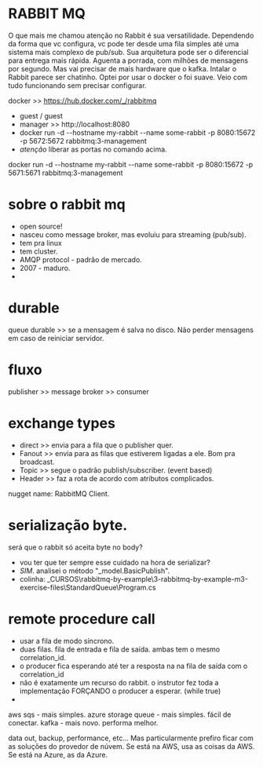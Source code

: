 # RABBIT MQ

O que mais me chamou atenção no Rabbit é sua versatilidade. Dependendo da forma que vc configura, vc pode ter desde uma fila simples até uma sistema mais complexo de pub/sub. 
Sua arquitetura pode ser o diferencial para entrega mais rápida. 
Aguenta a porrada, com milhões de mensagens por segundo. Mas vai precisar de mais hardware que o kafka.
Intalar o Rabbit parece ser chatinho. Optei por usar o docker o foi suave. Veio com tudo funcionando sem precisar configurar.


docker >> https://hub.docker.com/_/rabbitmq
- guest / guest
- manager >> http://localhost:8080
- docker run -d --hostname my-rabbit --name some-rabbit -p 8080:15672 -p 5672:5672 rabbitmq:3-management
- *atenção* liberar as portas no comando acima.

docker run -d --hostname my-rabbit --name some-rabbit -p 8080:15672 -p 5671:5671 rabbitmq:3-management

# sobre o rabbit mq
- open source!
- nasceu como message broker, mas evoluiu para streaming (pub/sub).
- tem pra linux
- tem cluster. 
- AMQP protocol - padrão de mercado.
- 2007 - maduro.
- 

# durable
queue durable >> se a mensagem é salva no disco. Não perder mensagens em caso de reiniciar servidor.

# fluxo
publisher >> message broker >> consumer

# exchange types
- direct >> envia para a fila que o publisher quer.
- Fanout >> envia para as filas que estiverem ligadas a ele. Bom pra broadcast.
- Topic >> segue o padrão publish/subscriber. (event based)
- Header >> faz a rota de acordo com atributos complicados.

nugget name: RabbitMQ Client.


# serialização byte.
será que o rabbit só aceita byte no body?
- vou ter que ter sempre esse cuidado na hora de serializar?
- *SIM*. analisei o método "_model.BasicPublish".
- colinha: _CURSOS\rabbitmq-by-example\3-rabbitmq-by-example-m3-exercise-files\StandardQueue\Program.cs


# remote procedure call
- usar a fila de modo síncrono.
- duas filas. fila de entrada e fila de saída. ambas tem o mesmo correlation_id.
- o producer fica esperando até ter a resposta na na fila de saída com o correlation_id 
- não é exatamente um recurso do rabbit. o instrutor fez toda a implementação FORÇANDO o producer a esperar. (while true)
- 

aws sqs - mais simples.
azure storage queue - mais simples. fácil de conectar.
kafka - mais novo. performa melhor.

data out, backup, performance, etc... Mas particularmente prefiro ficar com as soluções do provedor de núvem. Se está na AWS, usa as coisas da AWS. Se está na Azure, as da Azure.
